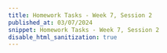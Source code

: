 ```yaml
---
title: Homework Tasks - Week 7, Session 2
published_at: 03/07/2024
snippet: Homework Tasks - Week 7, Session 2
disable_html_sanitization: true
---
```


